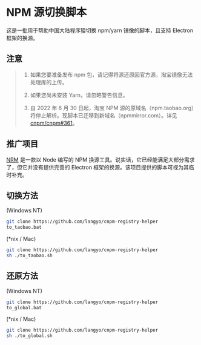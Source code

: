 # NPM 源切换脚本

这是一批用于帮助中国大陆程序猿切换 npm/yarn 镜像的脚本，且支持 Electron 框架的换源。

## 注意

> 1. 如果您要准备发布 npm 包，请记得将源还原回官方源，淘宝镜像无法处理库的上传。
>
> 2. 如果您尚未安装 Yarn，请忽略警告信息。
>
> 3. 自 2022 年 6 月 30 日起，淘宝 NPM 源的原域名（npm.taobao.org）将停止解析。现脚本已迁移到新域名（npmmirror.com）。详见[cnpm/cnpm#361](https://github.com/cnpm/cnpm/issues/361)。

## 推广项目

[NRM](https://github.com/Pana/nrm) 是一款以 Node 编写的 NPM 换源工具。说实话，它已经能满足大部分需求了，但它并没有提供完善的 Electron 框架的换源。该项目提供的脚本可视为其临时补充。

## 切换方法

(Windows NT)

```sh
git clone https://github.com/langyo/cnpm-registry-helper
to_taobao.bat
```

(*nix / Mac)

```sh
git clone https://github.com/langyo/cnpm-registry-helper
sh ./to_taobao.sh
```

## 还原方法

(Windows NT)

```sh
git clone https://github.com/langyo/cnpm-registry-helper
to_global.bat
```

(*nix / Mac)

```sh
git clone https://github.com/langyo/cnpm-registry-helper
sh ./to_global.sh
```
